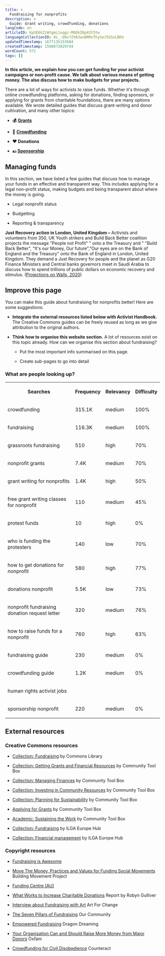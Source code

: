 ```yaml
---
title: >
  Fundraising for nonprofits
description: >
  Guide: Grant writing, crowdfunding, donations
langCode: en
articleID: KpSE6GZzWtgmL1uqgz-MGDkI0p43Y3tw
languageCollectionID: 0i_-Q9v7ZVA3wxBRMxfhy5eJ5GSoLBKU
updatedTimestamp: 1677135153684
createdTimestamp: 1598872029744
wordCount: 571
tags: []
---
```


**In this article, we explain how you can get funding for your activist campaigns or non-profit cause. We talk about various means of getting money. The also discuss how to make budgets for your projects.**

There are a lot of ways for activists to raise funds. Whether it's through online crowdfunding platforms, asking for donations, finding sponsors, or applying for grants from charitable foundations, there are many options available. We wrote detailed guides that discuss grant-writing and donor cultivation, and many other topics:

-   **💰** [**Grants**](/organising/fundraising/grants)
    
-   🙌 [**Crowdfunding**](/organising/fundraising/crowdfunding)
    
-   **❤️ Donations**
    
-   **💶** [**Sponsorship**](/organising/fundraising/sponsors)
    

## Managing funds

In this section, we have listed a few guides that discuss how to manage your funds in an effective and transparent way. This includes applying for a legal non-profit status, making budgets and being transparent about where the money is going.

-   Legal nonprofit status
    
-   Budgetting
    
-   Reporting & transparency
    

**Just Recovery action in London, United Kingdom –** Activists and volunteers from 350, UK Youth strikers and Build Back Better coalition projects the message "People not Profit" " onto a the Treasury and " "Build Back Better", "It's our Money, Our future","Our eyes are on the Bank of England and the Treasury" onto the Bank of England in London, United Kingdom. They demand a Just Recovery for people and the planet as G20 Finance Ministers and Central banks governors meet in Saudi Arabia to discuss how to spend trillions of public dollars on economic recovery and stimulus. ([Projections on Walls, 2020](https://www.flickr.com/photos/350org/50750626888/in/photolist-2kjEefq-ah8GL1-bF7kfy-bF7kcQ-ah8GRh-bU25pM-EEcJqB-rapq34-BcoDcL-8WxNhU-8WuUBt-8Wz6Bw-qSHE15-EEcJaM-apZQK8-apZCLp-2kjJ1Z3-2kjJ2iu-2kjEemT-2kjJxJ5-8WuUTv-7aedeB-GArob7-8WxZc3-8WxNjA-8WxNwW-8WxNnC-8WuUVp-8WuHPM-8WxNpL-puFqN7-cwR3wQ-8WuUQa-8WuHUt-8WxZ6w-8WxNpu-8WuURR-8WuUxt-oQhdDe-8WxZtJ-7a7WJz-bUpopr-8WxztS-8WuCdc-8WuHXp-apZdQv-8WxNsS-8XdYLS-anGdnL-8XdXA3))

## Improve this page

You can make this guide about fundraising for nonprofits better! Here are some suggestions:

-   **Integrate the external resources listed below with Activist Handbook.** The Creative Commons guides can be freely reused as long as we give attribution to the original authors.
    
-   **Think how to organise this website section.** A lot of resources exist on this topic already. How can we organise this section about fundraising?
    
    -   Put the most important info summarised on this page.
        
    -   Create sub-pages to go into detail
        

### What are people looking up?

<table><tbody><tr><th><p>Searches</p></th><th><p>Frequency</p></th><th><p>Relevancy</p></th><th><p>Difficulty</p></th></tr><tr><td><p>crowdfunding</p></td><td><p>315.1K</p></td><td><p>medium</p></td><td><p>100%</p></td></tr><tr><td><p>fundraising</p></td><td><p>116.3K</p></td><td><p>medium</p></td><td><p>100%</p></td></tr><tr><td><p>grassroots fundraising</p></td><td><p>510</p></td><td><p>high</p></td><td><p>70%</p></td></tr><tr><td><p>nonprofit grants</p></td><td><p>7.4K</p></td><td><p>medium</p></td><td><p>70%</p></td></tr><tr><td><p>grant writing for nonprofits</p></td><td><p>1.4K</p></td><td><p>high</p></td><td><p>50%</p></td></tr><tr><td><p>free grant writing classes for nonprofit</p></td><td><p>110</p></td><td><p>medium</p></td><td><p>45%</p></td></tr><tr><td><p>protest funds</p></td><td><p>10</p></td><td><p>high</p></td><td><p>0%</p></td></tr><tr><td><p>who is funding the protesters</p></td><td><p>140</p></td><td><p>low</p></td><td><p>70%</p></td></tr><tr><td><p>how to get donations for nonprofit</p></td><td><p>580</p></td><td><p>high</p></td><td><p>77%</p></td></tr><tr><td><p>donations nonprofit</p></td><td><p>5.5K</p></td><td><p>low</p></td><td><p>73%</p></td></tr><tr><td><p>nonprofit fundraising donation request letter</p></td><td><p>320</p></td><td><p>medium</p></td><td><p>76%</p></td></tr><tr><td><p>how to raise funds for a nonprofit</p></td><td><p>760</p></td><td><p>high</p></td><td><p>63%</p></td></tr><tr><td><p>fundraising guide</p></td><td><p>230</p></td><td><p>medium</p></td><td><p>0%</p></td></tr><tr><td><p>crowdfunding guide</p></td><td><p>1.2K</p></td><td><p>medium</p></td><td><p>0%</p></td></tr><tr><td><p>human rights activist jobs</p></td><td><p></p></td><td><p></p></td><td><p></p></td></tr><tr><td><p>sponsorship nonprofit</p></td><td><p>220</p></td><td><p>medium</p></td><td><p>0%</p></td></tr></tbody></table>

## External resources

### Creative Commons resources

-   [Collection: Fundraising](https://commonslibrary.org/topic/fundraising/) by Commons Library
    
-   [Collection: Getting Grants and Financial Resources](https://ctb.ku.edu/en/table-of-contents/finances/grants-and-financial-resources) by Community Tool Box
    
-   [Collection: Managing Finances](https://ctb.ku.edu/en/table-of-contents/finances/managing-finances) by Community Tool Box
    
-   [Collection: Investing in Community Resources](https://ctb.ku.edu/en/table-of-contents/finances/invest-in-community-resources) by Community Tool Box
    
-   [Collection: Planning for Sustainability](https://ctb.ku.edu/en/table-of-contents/sustain/long-term-sustainability) by Community Tool Box
    
-   [Applying for Grants](https://ctb.ku.edu/en/applying-for-grants) by Community Tool Box
    
-   [Academic: Sustaining the Work](https://ctb.ku.edu/en/best-change-processes/sustaining-the-work/overview) by Community Tool Box
    
-   [Collection: Fundraising](https://hub.ilga-europe.org/fundraising/?utm_source=activisthandbook.org) by ILGA Europe Hub
    
-   [Collection: Financial management](https://hub.ilga-europe.org/management/?utm_source=activisthandbook.org) by ILGA Europe Hub
    

### Copyright resources

-   [Fundraising is Awesome](https://fundraisingisawesome.com/)
    
-   [Move The Money, Practices and Values for Funding Social Movements](https://buildingmovement.org/move-the-money/) Building Movement Project
    
-   [Funding Centre (AU)](http://www.fundingcentre.com.au)
    
-   [What Works to Increase Charitable Donations](https://commonslibrary.org/what-works-to-increase-charitable-donations/) Report by Robyn Gulliver
    
-   [Interview about Fundraising with Art](https://commonslibrary.org/art-for-change-interview-about-fundraising-with-art/) Art For Change
    
-   [The Seven Pillars of Fundraising](https://commonslibrary.org/the-seven-pillars-of-fundraising/) Our Community
    
-   [Empowered Fundraising](https://commonslibrary.org/empowered-fundraising/) Dragon Dreaming
    
-   [Your Organisation Can and Should Raise More Money from Major Donors](https://commonslibrary.org/your-organisation-can-and-should-raise-more-money-from-major-donors-heres-how-oxfam-did-it/) Oxfam
    
-   [Crowdfunding for Civil Disobedience](https://commonslibrary.org/crowdfunding_for_civil_disobedience/) Counteract